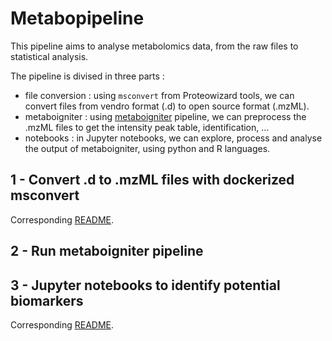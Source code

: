 # Metabopipeline

This pipeline aims to analyse metabolomics data, from the raw files to statistical analysis.

The pipeline is divised in three parts :
- file conversion : using <code>msconvert</code> from Proteowizard tools, we can convert files from vendro format (.d) to open source format (.mzML).
- metaboigniter : using [metaboigniter](https://github.com/nf-core/metaboigniter) pipeline, we can preprocess the .mzML files to get the intensity peak table, identification, ...
- notebooks : in Jupyter notebooks, we can explore, process and analyse the output of metaboigniter, using python and R languages.



## 1 - Convert .d to .mzML files with dockerized msconvert

Corresponding [README](https://github.com/maxvincent24/metabopipeline/tree/main/msconvert).


## 2 - Run metaboigniter pipeline




## 3 - Jupyter notebooks to identify potential biomarkers

Corresponding [README](https://github.com/maxvincent24/metabopipeline/tree/main/notebooks).





